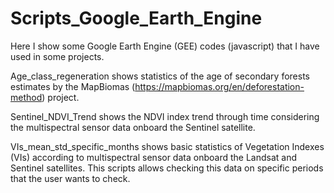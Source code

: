 # Scripts_Google_Earth_Engine

Here I show some Google Earth Engine (GEE) codes (javascript) that I have used in some projects.

Age_class_regeneration shows statistics of the age of secondary forests estimates by the MapBiomas (https://mapbiomas.org/en/deforestation-method) project.

Sentinel_NDVI_Trend shows the NDVI index trend through time considering the multispectral sensor data onboard the Sentinel satellite.

VIs_mean_std_specific_months shows basic statistics of Vegetation Indexes (VIs) according to multispectral sensor data onboard the Landsat and Sentinel satellites. This scripts allows checking this data on specific periods that the user wants to check.

